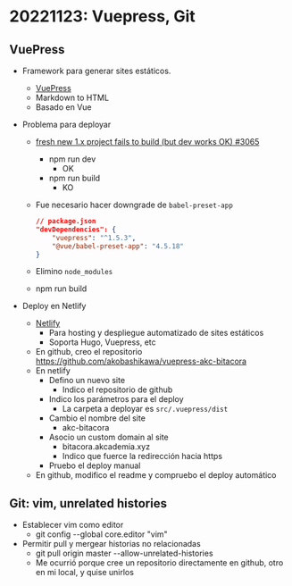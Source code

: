 # 20221123: Vuepress, Git

## VuePress

- Framework para generar sites estáticos.
  - [VuePress](https://vuepress.vuejs.org/)
  - Markdown to HTML
  - Basado en Vue

- Problema para deployar
  - [fresh new 1.x project fails to build (but dev works OK) #3065](https://github.com/vuejs/vuepress/issues/3065)
    - npm run dev
      - OK
    - npm run build
      - KO
  - Fue necesario hacer downgrade de `babel-preset-app`

    ```json
    // package.json
    "devDependencies": {
        "vuepress": "^1.5.3",
        "@vue/babel-preset-app": "4.5.18"
    }
    ```

  - Elimino `node_modules`
  - npm run build

- Deploy en Netlify
  - [Netlify](https://app.netlify.com/)
    - Para hosting y despliegue automatizado de sites estáticos
    - Soporta Hugo, Vuepress, etc
  - En github, creo el repositorio <https://github.com/akobashikawa/vuepress-akc-bitacora>
  - En netlify
    - Defino un nuevo site
      - Indico el repositorio de github
    - Indico los parámetros para el deploy
      - La carpeta a deployar es `src/.vuepress/dist`
    - Cambio el nombre del site
      - akc-bitacora
    - Asocio un custom domain al site
      - bitacora.akcademia.xyz
      - Indico que fuerce la redirección hacia https
    - Pruebo el deploy manual
  - En github, modifico el readme y compruebo el deploy automático

## Git: vim, unrelated histories

- Establecer vim como editor
  - git config --global core.editor "vim"
- Permitir pull y mergear historias no relacionadas
  - git pull origin master --allow-unrelated-histories
  - Me ocurrió porque cree un repositorio directamente en github, otro en mi local, y quise unirlos
